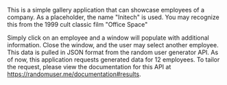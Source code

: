 This is a simple gallery application that can showcase employees of a company. As a placeholder, the name "Initech" is used. You may recognize this from the 1999 cult classic film "Office Space"

Simply click on an employee and a window will populate with additional information. Close the window, and the user may select another employee. This data is pulled in JSON format from the random user generator API. As of now, this application requests generated data for 12 employees. To tailor the request, please view the documentation for this API at https://randomuser.me/documentation#results.


